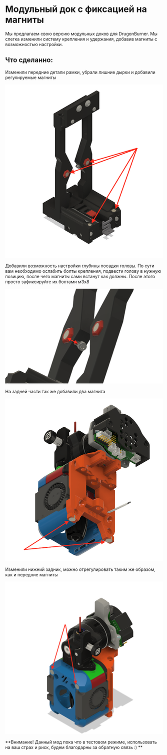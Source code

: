 # Модульный док с фиксацией на магниты
Мы предлагаем свою версию модульных доков для DrugonBurner. Мы слегка изменили систему крепления и удержания, добавив магниты с возможностью настройки. 
## Что сделанно:

Изменили передние детали рамки, убрали лишние дырки и добавили регулируемые магниты

![alt-текст](https://github.com/deflord/3def/blob/main/STL/StealthChanger/Магнитный%20док/IMG/1.png "Док")

Добавили возможность настройки глубины посадки головы. По сути вам необходимо ослабить болты крепления, подвести голову в нужную позицию, после чего магниты сами встанут как должны. После этого просто зафиксируйте их болтами м3х8

![alt-текст](https://github.com/deflord/3def/blob/main/STL/StealthChanger/Магнитный%20док/IMG/2.png "Регулировка передних магнитов")

На задней части так же добавили два магнита

![alt-текст](https://github.com/deflord/3def/blob/main/STL/StealthChanger/Магнитный%20док/IMG/3.png "Нижние магниты на голове")

Изменили нижний задник, можно отрегулировать таким же образом, как и передние магниты

![alt-текст](https://github.com/deflord/3def/blob/main/STL/StealthChanger/Магнитный%20док/IMG/4.png "Передние магниты на голове")

**Внимание! 
Данный мод пока что в тестовом режиме, использовать на ваш страх и риск, будем благодарны за обратную связь :) **